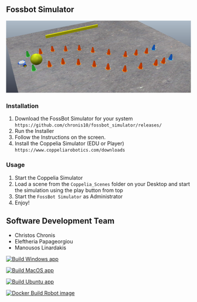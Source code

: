 ## Fossbot Simulator
![](images/main.png)
### Installation 
1) Download the FossBot Simulator for your system ```https://github.com/chronis10/fossbot_simulator/releases/```
2) Run the Installer
3) Follow the Instructions on the screen.
4) Install the Coppelia Simulator (EDU or Player) ```https://www.coppeliarobotics.com/downloads```


### Usage
1) Start the Coppelia Simulator
2) Load a scene from the ```Coppelia_Scenes``` folder on your Desktop and start the simulation using the play button from top
3) Start the ```FossBot Simulator``` as Administrator
4) Enjoy!

## Software Development Team
* Christos Chronis
* Eleftheria Papageorgiou
* Manousos Linardakis

[![Build Windows app](https://github.com/chronis10/fossbot-app/actions/workflows/windows_app.yml/badge.svg)](https://github.com/chronis10/fossbot-app/actions/workflows/windows_app.yml)

[![Build MacOS app](https://github.com/chronis10/fossbot-app/actions/workflows/macos_app.yml/badge.svg)](https://github.com/chronis10/fossbot-app/actions/workflows/macos_app.yml)

[![Build Ubuntu app](https://github.com/chronis10/fossbot-app/actions/workflows/ubuntu_app.yml/badge.svg)](https://github.com/chronis10/fossbot-app/actions/workflows/ubuntu_app.yml)

[![Docker Build Robot image](https://github.com/chronis10/fossbot-app/actions/workflows/Robot%20Image.yml/badge.svg)](https://github.com/chronis10/fossbot-app/actions/workflows/Robot%20Image.yml)

